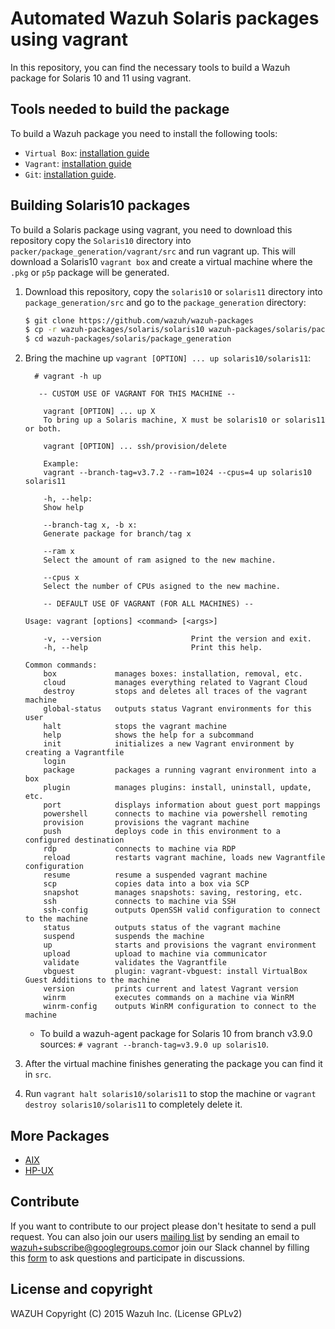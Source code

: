 Automated Wazuh Solaris packages using vagrant
==============================================

In this repository, you can find the necessary tools to build a Wazuh package for Solaris 10 and 11 using vagrant.

## Tools needed to build the package

To build a Wazuh package you need to install the following tools:
- `Virtual Box`: [installation guide](https://www.virtualbox.org/manual/UserManual.html#installation)
- `Vagrant`: [installation guide](https://www.vagrantup.com/docs/installation/)
- `Git`:  [installation guide](https://git-scm.com/book/en/v2/Getting-Started-Installing-Git).


## Building Solaris10 packages

To build a Solaris package using vagrant, you need to download this repository copy the `Solaris10` directory into `packer/package_generation/vagrant/src` and run vagrant up. This will download a Solaris10 `vagrant box` and create a virtual machine where the `.pkg` or `p5p` package will be generated.

1. Download this repository, copy the `solaris10` or `solaris11` directory into `package_generation/src` and go to the `package_generation` directory:
    ```bash
    $ git clone https://github.com/wazuh/wazuh-packages
    $ cp -r wazuh-packages/solaris/solaris10 wazuh-packages/solaris/package_generation/src
    $ cd wazuh-packages/solaris/package_generation
    ```

2. Bring the machine up `vagrant [OPTION] ... up solaris10/solaris11`:
    ```shellsession
      # vagrant -h up

       -- CUSTOM USE OF VAGRANT FOR THIS MACHINE --

        vagrant [OPTION] ... up X
        To bring up a Solaris machine, X must be solaris10 or solaris11 or both.

        vagrant [OPTION] ... ssh/provision/delete

        Example:
        vagrant --branch-tag=v3.7.2 --ram=1024 --cpus=4 up solaris10 solaris11

        -h, --help:
        Show help

        --branch-tag x, -b x:
        Generate package for branch/tag x

        --ram x
        Select the amount of ram asigned to the new machine.

        --cpus x
        Select the number of CPUs asigned to the new machine.

        -- DEFAULT USE OF VAGRANT (FOR ALL MACHINES) --

    Usage: vagrant [options] <command> [<args>]

        -v, --version                    Print the version and exit.
        -h, --help                       Print this help.

    Common commands:
        box             manages boxes: installation, removal, etc.
        cloud           manages everything related to Vagrant Cloud
        destroy         stops and deletes all traces of the vagrant machine
        global-status   outputs status Vagrant environments for this user
        halt            stops the vagrant machine
        help            shows the help for a subcommand
        init            initializes a new Vagrant environment by creating a Vagrantfile
        login
        package         packages a running vagrant environment into a box
        plugin          manages plugins: install, uninstall, update, etc.
        port            displays information about guest port mappings
        powershell      connects to machine via powershell remoting
        provision       provisions the vagrant machine
        push            deploys code in this environment to a configured destination
        rdp             connects to machine via RDP
        reload          restarts vagrant machine, loads new Vagrantfile configuration
        resume          resume a suspended vagrant machine
        scp             copies data into a box via SCP
        snapshot        manages snapshots: saving, restoring, etc.
        ssh             connects to machine via SSH
        ssh-config      outputs OpenSSH valid configuration to connect to the machine
        status          outputs status of the vagrant machine
        suspend         suspends the machine
        up              starts and provisions the vagrant environment
        upload          upload to machine via communicator
        validate        validates the Vagrantfile
        vbguest         plugin: vagrant-vbguest: install VirtualBox Guest Additions to the machine
        version         prints current and latest Vagrant version
        winrm           executes commands on a machine via WinRM
        winrm-config    outputs WinRM configuration to connect to the machine

    ```
    * To build a wazuh-agent package for Solaris 10 from branch v3.9.0 sources:
        `# vagrant --branch-tag=v3.9.0 up solaris10`.

3. After the virtual machine finishes generating the package you can find it in `src`.

4. Run `vagrant halt solaris10/solaris11` to stop the machine or `vagrant destroy solaris10/solaris11` to completely delete it.

## More Packages

- [AIX](/aix/README.md)
- [HP-UX](/hp-ux/README.md)

## Contribute

If you want to contribute to our project please don't hesitate to send a pull request. You can also join our users [mailing list](https://groups.google.com/d/forum/wazuh) by sending an email to [wazuh+subscribe@googlegroups.com](mailto:wazuh+subscribe@googlegroups.com)or join our Slack channel by filling this [form](https://wazuh.com/community/join-us-on-slack/) to ask questions and participate in discussions.

## License and copyright

WAZUH
Copyright (C) 2015 Wazuh Inc.  (License GPLv2)
